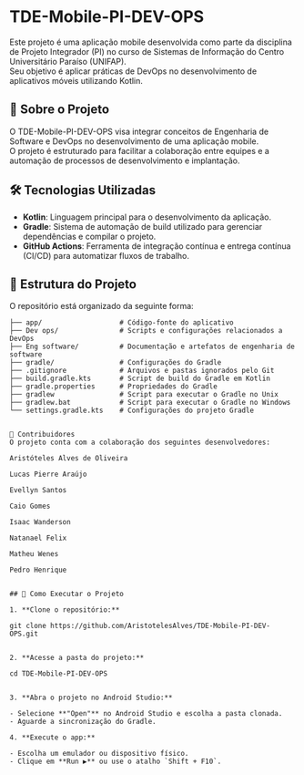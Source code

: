 # TDE-Mobile-PI-DEV-OPS

Este projeto é uma aplicação mobile desenvolvida como parte da disciplina de Projeto Integrador (PI) no curso de Sistemas de Informação do Centro Universitário Paraíso (UNIFAP).  
Seu objetivo é aplicar práticas de DevOps no desenvolvimento de aplicativos móveis utilizando Kotlin.

## 📱 Sobre o Projeto

O TDE-Mobile-PI-DEV-OPS visa integrar conceitos de Engenharia de Software e DevOps no desenvolvimento de uma aplicação mobile.  
O projeto é estruturado para facilitar a colaboração entre equipes e a automação de processos de desenvolvimento e implantação.

## 🛠️ Tecnologias Utilizadas

- **Kotlin**: Linguagem principal para o desenvolvimento da aplicação.
- **Gradle**: Sistema de automação de build utilizado para gerenciar dependências e compilar o projeto.
- **GitHub Actions**: Ferramenta de integração contínua e entrega contínua (CI/CD) para automatizar fluxos de trabalho.

## 📁 Estrutura do Projeto

O repositório está organizado da seguinte forma:

```plaintext
├── app/                   # Código-fonte do aplicativo
├── Dev ops/               # Scripts e configurações relacionados a DevOps
├── Eng software/          # Documentação e artefatos de engenharia de software
├── gradle/                # Configurações do Gradle
├── .gitignore             # Arquivos e pastas ignorados pelo Git
├── build.gradle.kts       # Script de build do Gradle em Kotlin
├── gradle.properties      # Propriedades do Gradle
├── gradlew                # Script para executar o Gradle no Unix
├── gradlew.bat            # Script para executar o Gradle no Windows
└── settings.gradle.kts    # Configurações do projeto Gradle


👥 Contribuidores
O projeto conta com a colaboração dos seguintes desenvolvedores:

Aristóteles Alves de Oliveira

Lucas Pierre Araújo

Evellyn Santos

Caio Gomes

Isaac Wanderson

Natanael Felix

Matheu Wenes

Pedro Henrique


## 🚀 Como Executar o Projeto

1. **Clone o repositório:**

git clone https://github.com/AristotelesAlves/TDE-Mobile-PI-DEV-OPS.git


2. **Acesse a pasta do projeto:**

cd TDE-Mobile-PI-DEV-OPS


3. **Abra o projeto no Android Studio:**

- Selecione **"Open"** no Android Studio e escolha a pasta clonada.
- Aguarde a sincronização do Gradle.

4. **Execute o app:**

- Escolha um emulador ou dispositivo físico.
- Clique em **Run ▶️** ou use o atalho `Shift + F10`.
